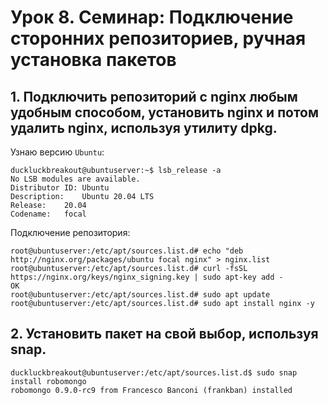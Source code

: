 # Урок 8. Семинар: Подключение сторонних репозиториев, ручная установка пакетов

## 1. Подключить репозиторий с nginx любым удобным способом, установить nginx и потом удалить nginx, используя утилиту dpkg.
Узнаю версию `Ubuntu`:
```console
duckluckbreakout@ubuntuserver:~$ lsb_release -a
No LSB modules are available.
Distributor ID:	Ubuntu
Description:	Ubuntu 20.04 LTS
Release:	20.04
Codename:	focal
```
Подключение репозитория:
```console
root@ubuntuserver:/etc/apt/sources.list.d# echo "deb http://nginx.org/packages/ubuntu focal nginx" > nginx.list
root@ubuntuserver:/etc/apt/sources.list.d# curl -fsSL https://nginx.org/keys/nginx_signing.key | sudo apt-key add -
OK
root@ubuntuserver:/etc/apt/sources.list.d# sudo apt update
root@ubuntuserver:/etc/apt/sources.list.d# sudo apt install nginx -y
```
## 2. Установить пакет на свой выбор, используя snap.
```console
duckluckbreakout@ubuntuserver:/etc/apt/sources.list.d$ sudo snap install robomongo
robomongo 0.9.0-rc9 from Francesco Banconi (frankban) installed
```